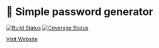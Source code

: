 # :rocket: Simple password generator

[![Build Status](https://travis-ci.com/turkaytunc/pass-gen.svg?branch=main)](https://travis-ci.com/turkaytunc/pass-gen)
[![Coverage Status](https://coveralls.io/repos/github/turkaytunc/pass-gen/badge.svg?branch=main)](https://coveralls.io/github/turkaytunc/pass-gen)

[Visit Website](https://turkaytunc.github.io/pass-gen/)
